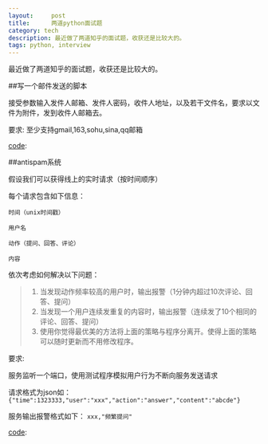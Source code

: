 ```yaml
---
layout:     post
title:      两道python面试题
category: tech
description: 最近做了两道知乎的面试题，收获还是比较大的。
tags: python, interview
---
```


最近做了两道知乎的面试题，收获还是比较大的。

##写一个邮件发送的脚本

接受参数输入发件人邮箱、发件人密码，收件人地址，以及若干文件名，要求以文件为附件，发到收件人邮箱去。

要求: 至少支持gmail,163,sohu,sina,qq邮箱

[code](https://gist.github.com/2780008):

<script src="https://gist.github.com/2780008.js">
</script>


##antispam系统

假设我们可以获得线上的实时请求（按时间顺序）

每个请求包含如下信息：

    时间（unix时间戳）

    用户名

    动作（提问、回答、评论）

    内容

依次考虑如何解决以下问题：

>1. 当发现动作频率较高的用户时，输出报警（1分钟内超过10次评论、回答、提问）
>2. 当发现一个用户连续发重复的内容时，输出报警（连续发了10个相同的评论、回答、提问）
>3. 使用你觉得最优美的方法将上面的策略与程序分离开。使得上面的策略可以随时更新而不用修改程序。

要求:

服务监听一个端口，使用测试程序模拟用户行为不断向服务发送请求

请求格式为json如：
`{"time":1323333,"user":"xxx","action":"answer","content":"abcde"}`

服务输出报警格式如下：
`xxx,"频繁提问"`

[code](https://gist.github.com/2791877):
<script src="https://gist.github.com/2791877.js">
</script>
